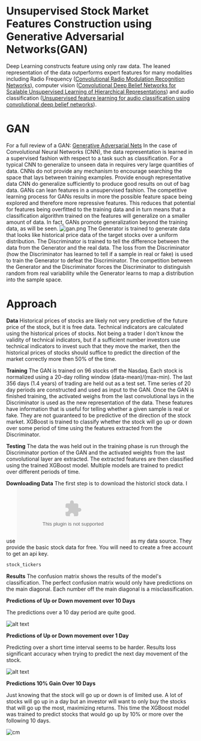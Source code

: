 # Unsupervised Stock Market Features Construction using Generative Adversarial Networks(GAN)
Deep Learning constructs feature using only raw data. The leaned representation of the data outperforms expert features for many modalities including Radio Frequency ([Convolutional Radio Modulation Recognition Networks](https://arxiv.org/pdf/1602.04105.pdf)), computer vision ([Convolutional Deep Belief Networks for Scalable Unsupervised Learning of Hierarchical Representations](https://www.cs.princeton.edu/~rajeshr/papers/icml09-ConvolutionalDeepBeliefNetworks.pdf)) and audio classification ([Unsupervised feature learning for audio classification using convolutional deep belief networks](http://www.robotics.stanford.edu/~ang/papers/nips09-AudioConvolutionalDBN.pdf)). 
# GAN 
For a full review of a GAN: [Generative Adversarial Nets](https://arxiv.org/pdf/1406.2661.pdf) 
In the case of Convolutional Neural Networks (CNN), the data representation is learned in a supervised fashion with respect to a task such as classification. For a typical CNN to generalize to unseen data in requires very large quantities of data. CNNs do not provide any mechanism to encourage searching the space that lays between training examples. Provide enough representative data CNN do generalize sufficiently to produce good results on out of bag data. GANs can lean features in a unsupervised fashion. The competitive learning process for GANs results in more the possible feature space being explored and therefore more repressive features. This reduces that potential for features being overfitted to the training data and in turn means that a classification algorithm trained on the features will generalize on a smaller amount of data. In fact, GANs promote generalization beyond the training data, as will be seen. 
![gan.png]({{site.baseurl}}/media/gan.png)
The Generator is trained to generate data that looks like historical price data of the target stocks over a uniform distribution. The Discriminator is trained to tell the difference between the data from the Generator and the real data. The loss from the Discriminator (how the Discriminator has learned to tell if a sample in real or fake) is used to train the Generator to defeat the Discriminator. The competition between the Generator and the Discriminator forces the Discriminator to distinguish random from real variability while the Generator learns to map a distribution into the sample space.    
# Approach 

**Data**
Historical prices of stocks are likely not very predictive of the future price of the stock, but it is free data. Technical indicators are calculated using the historical prices of stocks. Not being a trader I don't know the validity of technical indicators, but if a sufficient number investors use technical indicators to invest such that they move the market, then the historical prices of stocks should suffice to predict the direction of the market correctly more then 50% of the time.

**Training**
The GAN is trained on 96 stocks off the Nasdaq. Each stock is normalized using a 20-day rolling window (data-mean)/(max-min). The last 356 days (1.4 years) of trading are held out as a test set. Time series of 20 day periods are constructed and used as input to the GAN. Once the GAN is finished training, the activated weighs from the last convolutional lays in the Discriminator is used as the new representation of the data. These features have information that is useful for telling whether a given sample is real or fake. They are not guaranteed to be predictive of the direction of the stock market. XGBoost is trained to classify whether the stock will go up or down over some period of time using the features extracted from the Discriminator.

**Testing**
The data the was held out in the training phase is run through the Discriminator portion of the GAN and the activated weights from the last convolutional layer are extracted. The extracted features are then classified using the trained XGBoost model. Multiple models are trained to predict over different periods of time.

**Downloading Data**
The first step is to download the historicl stock data. I use ![Quandl](www.quandl.com) as my data source. They provide the basic stock data for free. You will need to create a free account to get an api key. 

```python
stock_tickers

```

**Results** 
The confusion matrix shows the results of the model's classification. The perfect confusion matrix would only have predictions on the main diagonal. Each number off the main diagonal is a misclassification.  


**Predictions of Up or Down movement over 10 Days**

The predictions over a 10 day period are quite good. 

![alt text]({{site.baseurl}}/media/XGB_GAN_Confusion_Matrix_Up_Or_Down_Over_10_Days_normalize.png)

**Predictions of Up or Down movement over 1 Day**

Predicting over a short time interval seems to be harder. Results loss significant accuracy when trying to predict the next day movement of the stock. 

![alt text]({{site.baseurl}}/media/XGB_GAN_Confusion_Matrix_Up_Or_Down_Over_1_Days_normalize.png)

**Predictions 10% Gain Over 10 Days**

Just knowing that the stock will go up or down is of limited use. A lot of stocks will go up in a day but an investor will want to only buy the stocks that will go up the most, maximizing returns. This time the XGBoost model was trained to predict stocks that would go up by 10% or more over the following 10 days. 

![cm]({{site.baseurl}}/media/XGB_GAN_Confusion_Matrix_Up_Or_Down_Over_10_Days_10_percent_normalize.png)
